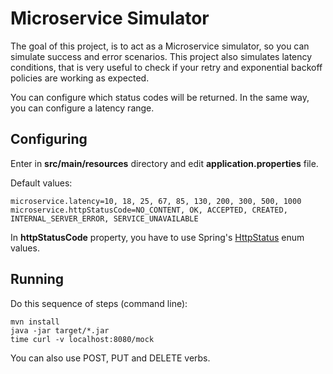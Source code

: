 # Microservice Simulator

The goal of this project, is to act as a Microservice simulator, so you can simulate success and error scenarios. This project also simulates latency conditions, that is very useful to check if your retry and exponential backoff policies are working as expected.

You can configure which status codes will be returned. In the same way, you can configure a latency range.

## Configuring

Enter in **src/main/resources** directory and edit **application.properties** file.

Default values:


```
microservice.latency=10, 18, 25, 67, 85, 130, 200, 300, 500, 1000
microservice.httpStatusCode=NO_CONTENT, OK, ACCEPTED, CREATED, INTERNAL_SERVER_ERROR, SERVICE_UNAVAILABLE
```

In **httpStatusCode** property, you have to use Spring's [HttpStatus](https://docs.spring.io/spring/docs/current/javadoc-api/org/springframework/http/HttpStatus.html) enum values.

## Running

Do this sequence of steps (command line):

```
mvn install
java -jar target/*.jar
time curl -v localhost:8080/mock
```

You can also use POST, PUT and DELETE verbs.
